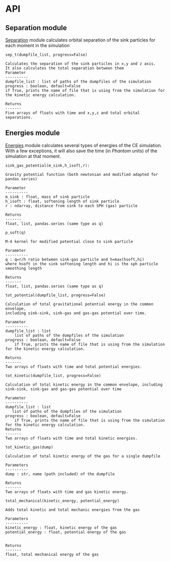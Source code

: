 # API

## Separation module   

[Separation](../src/separation.py) module calculates orbital separation of the sink particles for each moment in the simulation 

``sep_t(dumpfile_list, progress=False)``

    Calculates the separation of the sink particles in x,y and z axis. 
    It also calculates the total separation between them
    Parameter 
    ----------
    dumpfile_list : list of paths of the dumpfiles of the simulation 
    progress : boolean, default=False   
    if True, prints the name of file that is using from the simulation for the kinetic energy calculation.

    Returns
    -------
    Five arrays of floats with time and x,y,z and total orbital separations.


## Energies module   

[Energies](../src/energies.py) module calculates several types of energies of the CE simulation. With a few exceptions, it will also save the time (in *Phantom* units) of the simulation at that moment.  

``sink_gas_potential(m_sink,h_isoft,r):``

    
    Gravity potential function (both newtonian and modified adapted for pandas series)    

    Parameter 
    ----------
    m_sink : float, mass of sink particle 
    h_isoft : float, softening length of sink particle
    r : ndarray, distance from sink to each SPH (gas) particle
    
    Returns
    -------
    float, list, pandas.series (same type as q)
    

``p_soft(q)``

    M-4 kernel for modified potential close to sink particle        
    
    Parameter 
    ----------
    q : q=r/h ratio between sink-gas particle and h=max(hsoft,hi) 
    where hsoft in the sink softening length and hi is the sph particle
    smoothing length

    Returns
    -------
    float, list, pandas.series (same type as q)

``tot_potential(dumpfile_list, progress=False)``

    Calculation of total gravitational potential energy in the common envelope,
    including sink-sink, sink-gas and gas-gas potential over time.    
    
    Parameter 
    ----------
    dumpfile_list : list
        list of paths of the dumpfiles of the simulation 
    progress : boolean, default=False   
        if True, prints the name of file that is using from the simulation for the kinetic energy calculation.

    Returns
    -------
    Two arrays of floats with time and total potential energies.


``tot_kinetic(dumpfile_list, progress=False)``

    Calculation of total kinetic energy in the common envelope, including 
    sink-sink, sink-gas and gas-gas potential over time        
    
    Parameter 
    ----------
    dumpfile_list : list
       list of paths of the dumpfiles of the simulation 
    progress : boolean, default=False   
        if True, prints the name of file that is using from the simulation for the kinetic energy calculation.
    Returns
    -------
    Two arrays of floats with time and total kinetic energies.

``tot_kinetic_gas(dump)``

    Calculation of total kinetic energy of the gas for a single dumpfile
    
    Parameters
    ----------
    dump : str, name (path included) of the dumpfile

    Returns
    -------
    Two arrays of floats with time and gas kinetic energy.

``total_mechanical(kinetic_energy, potential_energy)``

    Adds total kinetic and total mechanic energies from the gas
        
    Parameters
    ----------
    kinetic_energy : float, kinetic energy of the gas 
    potential_energy : float, potential energy of the gas 

    
    Returns
    -------
    float, total mechanical energy of the gas
